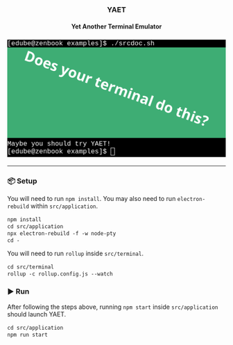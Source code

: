 <h3 align="center">YAET</h3>
<h4 align="center">Yet Another Terminal Emulator</h4>
<h3 align="center"><img alt="screenshot" src="./doc/scrn.png">
</h3>

<hr>

### 📦 Setup

You will need to run `npm install`. You may also need to run `electron-rebuild`
within `src/application`.

```
npm install
cd src/application
npx electron-rebuild -f -w node-pty
cd -
```

You will need to run `rollup` inside `src/terminal`.

```
cd src/terminal
rollup -c rollup.config.js --watch
```

### ▶️ Run

After following the steps above, running `npm start`
inside `src/application` should launch YAET.

```
cd src/application
npm run start
```
